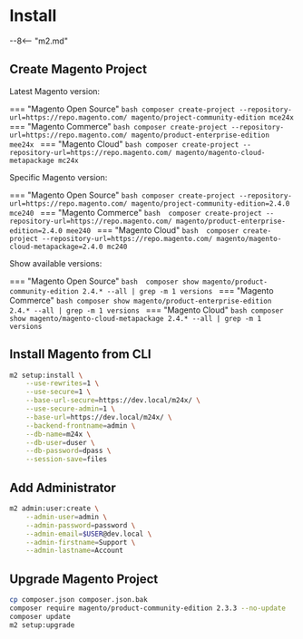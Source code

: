 # Install

--8<-- "m2.md"

## Create Magento Project

Latest Magento version:

=== "Magento Open Source"
    ```bash
    composer create-project --repository-url=https://repo.magento.com/ magento/project-community-edition mce24x
    ```
=== "Magento Commerce"
    ```bash
    composer create-project --repository-url=https://repo.magento.com/ magento/product-enterprise-edition mee24x
    ```
=== "Magento Cloud"
    ```bash
    composer create-project --repository-url=https://repo.magento.com/ magento/magento-cloud-metapackage mc24x
    ```

Specific Magento version:

=== "Magento Open Source"
    ```bash
    composer create-project --repository-url=https://repo.magento.com/ magento/project-community-edition=2.4.0 mce240
    ```
=== "Magento Commerce"
    ```bash 
    composer create-project --repository-url=https://repo.magento.com/ magento/product-enterprise-edition=2.4.0 mee240
    ```
=== "Magento Cloud"
    ```bash 
    composer create-project --repository-url=https://repo.magento.com/ magento/magento-cloud-metapackage=2.4.0 mc240
    ```

Show available versions:

=== "Magento Open Source"
    ```bash 
    composer show magento/product-community-edition 2.4.* --all | grep -m 1 versions
    ```
=== "Magento Commerce"
    ```bash
    composer show magento/product-enterprise-edition 2.4.* --all | grep -m 1 versions
    ```
=== "Magento Cloud"
    ```bash
    composer show magento/magento-cloud-metapackage 2.4.* --all | grep -m 1 versions
    ```

## Install Magento from CLI
```bash
m2 setup:install \
    --use-rewrites=1 \
    --use-secure=1 \
    --base-url-secure=https://dev.local/m24x/ \
    --use-secure-admin=1 \
    --base-url=https://dev.local/m24x/ \
    --backend-frontname=admin \
    --db-name=m24x \
    --db-user=duser \
    --db-password=dpass \
    --session-save=files
```

## Add Administrator
```bash
m2 admin:user:create \
    --admin-user=admin \
    --admin-password=password \
    --admin-email=$USER@dev.local \
    --admin-firstname=Support \
    --admin-lastname=Account
```

## Upgrade Magento Project
```bash
cp composer.json composer.json.bak
composer require magento/product-community-edition 2.3.3 --no-update
composer update
m2 setup:upgrade
```
